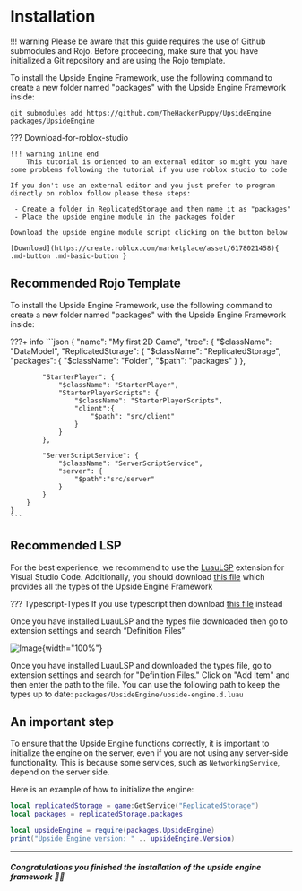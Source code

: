 # Installation

!!! warning
    Please be aware that this guide requires the use of Github submodules and Rojo. Before proceeding, make sure that you have initialized a Git repository and are using the Rojo template.

To install the Upside Engine Framework, use the following command to create a new folder named "packages" with the Upside Engine Framework inside:

```git
git submodules add https://github.com/TheHackerPuppy/UpsideEngine packages/UpsideEngine
```

??? Download-for-roblox-studio

    !!! warning inline end 
        This tutorial is oriented to an external editor so might you have some problems following the tutorial if you use roblox studio to code

    If you don't use an external editor and you just prefer to program directly on roblox follow please these steps:

     - Create a folder in ReplicatedStorage and then name it as "packages"
     - Place the upside engine module in the packages folder

    Download the upside engine module script clicking on the button below 

    [Download](https://create.roblox.com/marketplace/asset/6178021458){ .md-button .md-basic-button }



## Recommended Rojo Template

To install the Upside Engine Framework, use the following command to create a new folder named "packages" with the Upside Engine Framework inside:

???+ info 
    ```json
    {
       "name": "My first 2D Game",
        "tree": {
            "$className": "DataModel",
            "ReplicatedStorage": {
                "$className": "ReplicatedStorage",
                "packages": {
                    "$className": "Folder",
                    "$path": "packages"
                }
            },
        
            "StarterPlayer": {
                "$className": "StarterPlayer",
                "StarterPlayerScripts": {
                    "$className": "StarterPlayerScripts",
                    "client":{
                        "$path": "src/client"
                    }
                }
            },

            "ServerScriptService": {
                "$className": "ServerScriptService",
                "server": {
                    "$path":"src/server"
                }
            }
        }
    }
    ```

## Recommended LSP

For the best experience, we recommend to use the [LuauLSP](https://marketplace.visualstudio.com/items?itemName=JohnnyMorganz.luau-lsp) extension for Visual Studio Code. Additionally, you should download [this file]() which provides all the types of the Upside Engine Framework

??? Typescript-Types
	If you use typescript then download [this file]() instead

Once you have installed LuauLSP and the types file downloaded
	then go to extension settings and search “Definition Files”

![Image](https://cdn.glitch.global/d1a228c9-9cc7-42e7-875e-5a138e0874ab/luauLSP.png){width="100%"}


Once you have installed LuauLSP and downloaded the types file, go to extension settings and search for "Definition Files." Click on "Add Item" and then enter the path to the file. You can use the following path to keep the types up to date: `packages/UpsideEngine/upside-engine.d.luau`


## An important step

To ensure that the Upside Engine functions correctly, it is important to initialize the engine on the server, even if you are not using any server-side functionality. This is because some services, such as `NetworkingService`, depend on the server side.

Here is an example of how to initialize the engine:

```lua
local replicatedStorage = game:GetService("ReplicatedStorage")
local packages = replicatedStorage.packages

local upsideEngine = require(packages.UpsideEngine)
print("Upside Engine version: " .. upsideEngine.Version)
```
___

##### Congratulations you finished the installation of the upside engine framework 🎉🎉